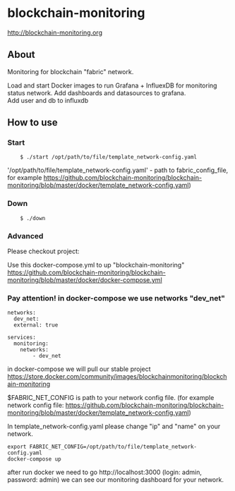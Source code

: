 # blockchain-monitoring
http://blockchain-monitoring.org

## About
Monitoring for blockchain "fabric" network.

Load and start Docker images to run Grafana + InfluexDB for monitoring status network.
Add dashboards and datasources to grafana.		
Add user and db to influxdb

## How to use

### Start
        $ ./start /opt/path/to/file/template_network-config.yaml

   '/opt/path/to/file/template_network-config.yaml' - path to fabric_config_file, for example https://github.com/blockchain-monitoring/blockchain-monitoring/blob/master/docker/template_network-config.yaml)

### Down
        $ ./down

### Advanced
Please checkout project:

Use this docker-compose.yml to up "blockchain-monitoring" https://github.com/blockchain-monitoring/blockchain-monitoring/blob/master/docker/docker-compose.yml

### Pay attention! in docker-compose we use networks "dev_net"
    
    networks:
      dev_net:
      external: true

    services:
      monitoring:
        networks:
            - dev_net

in docker-compose we will pull our stable project https://store.docker.com/community/images/blockchainmonitoring/blockchain-monitoring 

$FABRIC_NET_CONFIG is path to your network config file. (for example network config file: https://github.com/blockchain-monitoring/blockchain-monitoring/blob/master/docker/template_network-config.yaml)

In template_network-config.yaml please change "ip" and "name" on your network.


    export FABRIC_NET_CONFIG=/opt/path/to/file/template_network-config.yaml
    docker-compose up

after run docker we need to go http://localhost:3000 (login: admin, password: admin)
we can see our monitoring dashboard for your network.
